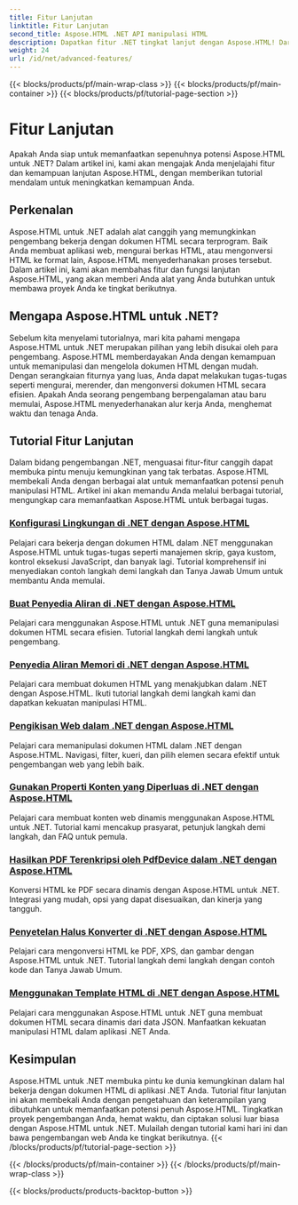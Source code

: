 ```yaml
---
title: Fitur Lanjutan
linktitle: Fitur Lanjutan
second_title: Aspose.HTML .NET API manipulasi HTML
description: Dapatkan fitur .NET tingkat lanjut dengan Aspose.HTML! Dari konfigurasi lingkungan hingga web scraping, jelajahi tutorial lengkap untuk pengembangan web yang canggih.
weight: 24
url: /id/net/advanced-features/
---
```


{{< blocks/products/pf/main-wrap-class >}}
{{< blocks/products/pf/main-container >}}
{{< blocks/products/pf/tutorial-page-section >}}

# Fitur Lanjutan


Apakah Anda siap untuk memanfaatkan sepenuhnya potensi Aspose.HTML untuk .NET? Dalam artikel ini, kami akan mengajak Anda menjelajahi fitur dan kemampuan lanjutan Aspose.HTML, dengan memberikan tutorial mendalam untuk meningkatkan kemampuan Anda.

## Perkenalan

Aspose.HTML untuk .NET adalah alat canggih yang memungkinkan pengembang bekerja dengan dokumen HTML secara terprogram. Baik Anda membuat aplikasi web, mengurai berkas HTML, atau mengonversi HTML ke format lain, Aspose.HTML menyederhanakan proses tersebut. Dalam artikel ini, kami akan membahas fitur dan fungsi lanjutan Aspose.HTML, yang akan memberi Anda alat yang Anda butuhkan untuk membawa proyek Anda ke tingkat berikutnya.

## Mengapa Aspose.HTML untuk .NET?

Sebelum kita menyelami tutorialnya, mari kita pahami mengapa Aspose.HTML untuk .NET merupakan pilihan yang lebih disukai oleh para pengembang. Aspose.HTML memberdayakan Anda dengan kemampuan untuk memanipulasi dan mengelola dokumen HTML dengan mudah. Dengan serangkaian fiturnya yang luas, Anda dapat melakukan tugas-tugas seperti mengurai, merender, dan mengonversi dokumen HTML secara efisien. Apakah Anda seorang pengembang berpengalaman atau baru memulai, Aspose.HTML menyederhanakan alur kerja Anda, menghemat waktu dan tenaga Anda.

## Tutorial Fitur Lanjutan
Dalam bidang pengembangan .NET, menguasai fitur-fitur canggih dapat membuka pintu menuju kemungkinan yang tak terbatas. Aspose.HTML membekali Anda dengan berbagai alat untuk memanfaatkan potensi penuh manipulasi HTML. Artikel ini akan memandu Anda melalui berbagai tutorial, mengungkap cara memanfaatkan Aspose.HTML untuk berbagai tugas.
### [Konfigurasi Lingkungan di .NET dengan Aspose.HTML](./environment-configuration/)
Pelajari cara bekerja dengan dokumen HTML dalam .NET menggunakan Aspose.HTML untuk tugas-tugas seperti manajemen skrip, gaya kustom, kontrol eksekusi JavaScript, dan banyak lagi. Tutorial komprehensif ini menyediakan contoh langkah demi langkah dan Tanya Jawab Umum untuk membantu Anda memulai.
### [Buat Penyedia Aliran di .NET dengan Aspose.HTML](./create-stream-provider/)
Pelajari cara menggunakan Aspose.HTML untuk .NET guna memanipulasi dokumen HTML secara efisien. Tutorial langkah demi langkah untuk pengembang.
### [Penyedia Aliran Memori di .NET dengan Aspose.HTML](./memory-stream-provider/)
Pelajari cara membuat dokumen HTML yang menakjubkan dalam .NET dengan Aspose.HTML. Ikuti tutorial langkah demi langkah kami dan dapatkan kekuatan manipulasi HTML.
### [Pengikisan Web dalam .NET dengan Aspose.HTML](./web-scraping/)
Pelajari cara memanipulasi dokumen HTML dalam .NET dengan Aspose.HTML. Navigasi, filter, kueri, dan pilih elemen secara efektif untuk pengembangan web yang lebih baik.
### [Gunakan Properti Konten yang Diperluas di .NET dengan Aspose.HTML](./use-extended-content-property/)
Pelajari cara membuat konten web dinamis menggunakan Aspose.HTML untuk .NET. Tutorial kami mencakup prasyarat, petunjuk langkah demi langkah, dan FAQ untuk pemula.
### [Hasilkan PDF Terenkripsi oleh PdfDevice dalam .NET dengan Aspose.HTML](./generate-encrypted-pdf-by-pdfdevice/)
Konversi HTML ke PDF secara dinamis dengan Aspose.HTML untuk .NET. Integrasi yang mudah, opsi yang dapat disesuaikan, dan kinerja yang tangguh.
### [Penyetelan Halus Konverter di .NET dengan Aspose.HTML](./fine-tuning-converters/)
Pelajari cara mengonversi HTML ke PDF, XPS, dan gambar dengan Aspose.HTML untuk .NET. Tutorial langkah demi langkah dengan contoh kode dan Tanya Jawab Umum.
### [Menggunakan Template HTML di .NET dengan Aspose.HTML](./using-html-templates/)
Pelajari cara menggunakan Aspose.HTML untuk .NET guna membuat dokumen HTML secara dinamis dari data JSON. Manfaatkan kekuatan manipulasi HTML dalam aplikasi .NET Anda.


## Kesimpulan

Aspose.HTML untuk .NET membuka pintu ke dunia kemungkinan dalam hal bekerja dengan dokumen HTML di aplikasi .NET Anda. Tutorial fitur lanjutan ini akan membekali Anda dengan pengetahuan dan keterampilan yang dibutuhkan untuk memanfaatkan potensi penuh Aspose.HTML. Tingkatkan proyek pengembangan Anda, hemat waktu, dan ciptakan solusi luar biasa dengan Aspose.HTML untuk .NET. Mulailah dengan tutorial kami hari ini dan bawa pengembangan web Anda ke tingkat berikutnya.
{{< /blocks/products/pf/tutorial-page-section >}}

{{< /blocks/products/pf/main-container >}}
{{< /blocks/products/pf/main-wrap-class >}}

{{< blocks/products/products-backtop-button >}}
